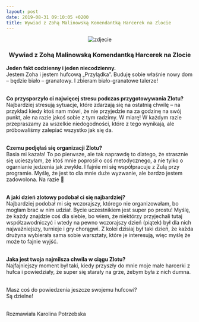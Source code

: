 ```yaml
---
layout: post
date: 2019-08-31 09:10:05 +0200
title: Wywiad z Zohą Malinowską Komendantką Harcerek na Zlocie
---
```

<center><p><img src="https://i2.wp.com/pomorze.zhr.pl/wp-content/uploads/2019/08/DSC_3456-e1567288124118.jpg?resize=640%2C963" alt="zdjecie" /></p>
<strong><h3>Wywiad z Zohą Malinowską Komendantką Harcerek na Zlocie<br/></h3></strong></center>

<strong>Jeden fakt codzienny i jeden niecodzienny.</strong><br/>
Jestem Zoha i jestem hufcową „Przylądka”. Buduję sobie właśnie nowy dom – będzie biało – granatowy. I zbieram biało-granatowe talerze!<br/><br/>

<strong>Co przysporzyło ci najwięcej stresu podczas przygotowywania Zlotu?</strong><br/>
Najbardziej stresują sytuacje, które zdarzają się na ostatnią chwilę – na przykład kiedy ktoś nam mówi, 
że nie przyjedzie na za godzinę na swój punkt, ale na razie jakoś sobie z tym radzimy. 
W miarę! W każdym razie przepraszamy za wszelkie niedogodności, które z tego wynikają, ale próbowaliśmy zalepiać wszystko jak się da.<br/><br/>

<strong>Czemu podjęłaś się organizacji Zlotu?</strong><br/>
Basia mi kazała! To po pierwsze, ale tak naprawdę to dlatego, że strasznie się ucieszyłam, 
że ktoś mnie poprosił o coś metodycznego, a nie tylko o ogarnianie jedzenia jak zwykle. 
I fajnie mi się współpracuje z Zulą przy programie. Myślę, że jest to dla mnie duże wyzwanie, ale bardzo jestem zadowolona. Na razie 🙂<br/><br/>

<strong>A jaki dzień zlotowy podobał ci się najbardziej?</strong><br/>
Najbardziej podobał mi się wczorajszy, którego nie organizowałam, bo mogłam brać w nim udział. 
Bycie uczestnikiem jest super po prostu! Myślę, że każdy znajdzie coś dla siebie, 
bo wiem, że niektórzy przyjechali tutaj współzawodniczyć i wtedy na pewno wczorajszy 
dzień (piątek) był dla nich najważniejszy, turnieje i gry chorągwi. 
Z kolei dzisiaj był taki dzień, że każda drużyna wybierała sama sobie warsztaty, które je interesują, więc myślę że może to fajnie wyjść.<br/><br/>

<strong>Jaka jest twoja najmilsza chwila w ciągu Zlotu?</strong><br/>
Najfajniejszy moment był taki, kiedy przyszły do mnie moje małe harcerki z hufca i powiedziały, że super się starały na grze, żebym była z nich dumna.<br/><br/>

</strong>Masz coś do powiedzenia jeszcze swojemu hufcowi?</strong><br/>
Są dzielne!<br/><br/>

Rozmawiała Karolina Potrzebska